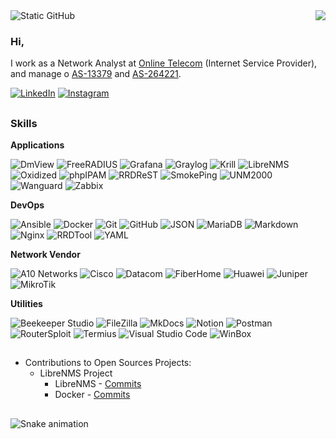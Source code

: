 <img align='right' src="https://github-readme-stats.vercel.app/api?username=santiag0z&show_icons=true&theme=dark&include_all_commits=true&count_private=true"/>

<img src="https://img.shields.io/static/v1?label=Overview&message=Santiago.Z&color=f8efd4&style=for-the-badge&logo=GitHub" alt="Static GitHub">

### Hi, 

I work as a Network Analyst at [Online Telecom](https://onlinetelecom.com.br/) (Internet Service Provider), and manage o [AS-13379](https://www.peeringdb.com/net/9449) and [AS-264221](https://www.peeringdb.com/net/22503).

<p align="left">
  <a href="https://www.linkedin.com/in/santiago-z/" title="LinkedIn">
  <img src="https://img.shields.io/badge/-Linkedin-0e76a8?style=flat-square&logo=Linkedin&logoColor=white&link=LINK-DO-SEU-LINKEDIN" alt="LinkedIn"/></a>
  <a href="https://www.instagram.com/_santiago.z/" title="Instagram">
  <img src="https://img.shields.io/badge/-Instagram-DF0174?style=flat-square&labelColor=DF0174&logo=instagram&logoColor=white&link=LINK-DO-SEU-INSTAGRAM" alt="Instagram"/></a>
</p>


##

###  Skills

**Applications**

![DmView](https://img.shields.io/badge/-DmView-333333?style=flat&logo=dmview)
![FreeRADIUS](https://img.shields.io/badge/-FreeRADIUS-333333?style=flat&logo=freeradius)
![Grafana](https://img.shields.io/badge/-Grafana-333333?style=flat&logo=grafana)
![Graylog](https://img.shields.io/badge/-Graylog-333333?style=flat&logo=graylog)
![Krill](https://img.shields.io/badge/-Krill-333333?style=flat&logo=krill)
![LibreNMS](https://img.shields.io/badge/-LibreNMS-333333?style=flat&logo=librenms)
![Oxidized](https://img.shields.io/badge/-Oxidized-333333?style=flat&logo=oxidized)
![phpIPAM](https://img.shields.io/badge/-phpIPAM-333333?style=flat&logo=phpIPAM)
![RRDReST](https://img.shields.io/badge/-RRDReST-333333?style=flat&logo=rrdrest)
![SmokePing](https://img.shields.io/badge/-smokePing-333333?style=flat&logo=smokePing)
![UNM2000](https://img.shields.io/badge/-UNM2000-333333?style=flat&logo=unm2000)
![Wanguard](https://img.shields.io/badge/-Wanguard-333333?style=flat&logo=wanguard)
![Zabbix](https://img.shields.io/badge/-Zabbix-333333?style=flat&logo=zabbix)

**DevOps**

![Ansible](https://img.shields.io/badge/-Ansible-333333?style=flat&logo=ansible)
![Docker](https://img.shields.io/badge/-Docker-333333?style=flat&logo=docker)
![Git](https://img.shields.io/badge/-Git-333333?style=flat&logo=git)
![GitHub](https://img.shields.io/badge/-GitHub-333333?style=flat&logo=github)
![JSON](https://img.shields.io/badge/-JSON-333333?style=flat&logo=json)
![MariaDB](https://img.shields.io/badge/-MariaDB-333333?style=flat&logo=mariadb)
![Markdown](https://img.shields.io/badge/-Markdown-333333?style=flat&logo=Markdown)
![Nginx](https://img.shields.io/badge/-Nginx-333333?style=flat&logo=nginx)
![RRDTool](https://img.shields.io/badge/-RRDTool-333333?style=flat&logo=rrdtool)
![YAML](https://img.shields.io/badge/-YAML-333333?style=flat&logo=yaml)


**Network Vendor**

![A10 Networks](https://img.shields.io/badge/-A10Networks-333333?style=flat&logo=a10networks)
![Cisco](https://img.shields.io/badge/-Cisco-333333?style=flat&logo=cisco)
![Datacom](https://img.shields.io/badge/-Datacom-333333?style=flat&logo=datacom)
![FiberHome](https://img.shields.io/badge/-FiberHome-333333?style=flat&logo=fiberhome)
![Huawei](https://img.shields.io/badge/-Huawei-333333?style=flat&logo=huawei)
![Juniper](https://img.shields.io/badge/-Juniper-333333?style=flat&logo=juniper)
![MikroTik](https://img.shields.io/badge/-MikroTik-333333?style=flat&logo=mikroTik)

**Utilities**

![Beekeeper Studio](https://img.shields.io/badge/-Beekeeper-333333?style=flat&logo=beekeeper)
![FileZilla](https://img.shields.io/badge/-FileZilla-333333?style=flat&logo=fileZilla)
![MkDocs](https://img.shields.io/badge/-MkDocs-333333?style=flat&logo=Markdown)
![Notion](https://img.shields.io/badge/-Notion-333333?style=flat&logo=notion)
![Postman](https://img.shields.io/badge/-Postman-333333?style=flat&logo=postman)
![RouterSploit](https://img.shields.io/badge/-RouterSploit-333333?style=flat&logo=routersploit)
![Termius](https://img.shields.io/badge/-Termius-333333?style=flat&logo=termius)
![Visual Studio Code](https://img.shields.io/badge/-Visual%20Studio%20Code-333333?style=flat&logo=visual-studio-code&logoColor=007ACC)
![WinBox](https://img.shields.io/badge/-WinBox-333333?style=flat&logo=mikroTik)


##

- Contributions to Open Sources Projects:
    - LibreNMS Project
        - LibreNMS - [Commits](https://github.com/librenms/librenms/commits?author=santiag0z)
        - Docker   - [Commits](https://github.com/librenms/docker/commits?author=santiag0z)

##



##

![Snake animation](https://github.com/santiag0z/santiag0z/blob/output/github-contribution-grid-snake.svg)
